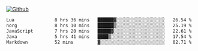 <!---- 👋 Hi, I’m @AppBlitz
- 👀 I’m interested in ...
- 🌱 I’m currently learning ...
- 💞️ I’m looking to collaborate on ...
- 📫 How to reach me ...
- 😄 Pronouns: ...
- ⚡ Fun fact: ...
---->
 [![Github](https://img.shields.io/badge/-Github-000?style=flat&logo=Github&logoColor=white)](https://github.com/AppBlitz)
<!---
AppBlitz/AppBlitz is a ✨ special ✨ repository because its `README.md` (this file) appears on your GitHub profile.
You can click the Preview link to take a look at your changes.
--->
<!--![C++](https://img.shields.io/badge/c++-%2300599C.svg?style=for-the-badge&logo=c%2B%2B&logoColor=white)
![TypeScript](https://img.shields.io/badge/typescript-%23007ACC.svg?style=for-the-badge&logo=typescript&logoColor=white)
![Lua](https://img.shields.io/badge/lua-%232C2D72.svg?style=for-the-badge&logo=lua&logoColor=white)--->


<!--START_SECTION:waka-->

```txt
Lua               8 hrs 36 mins   ██████▓░░░░░░░░░░░░░░░░░░   26.54 %
norg              8 hrs 10 mins   ██████▒░░░░░░░░░░░░░░░░░░   25.19 %
JavaScript        7 hrs 20 mins   █████▓░░░░░░░░░░░░░░░░░░░   22.61 %
Java              5 hrs 41 mins   ████▒░░░░░░░░░░░░░░░░░░░░   17.54 %
Markdown          52 mins         ▓░░░░░░░░░░░░░░░░░░░░░░░░   02.71 %
```

<!--END_SECTION:waka-->
